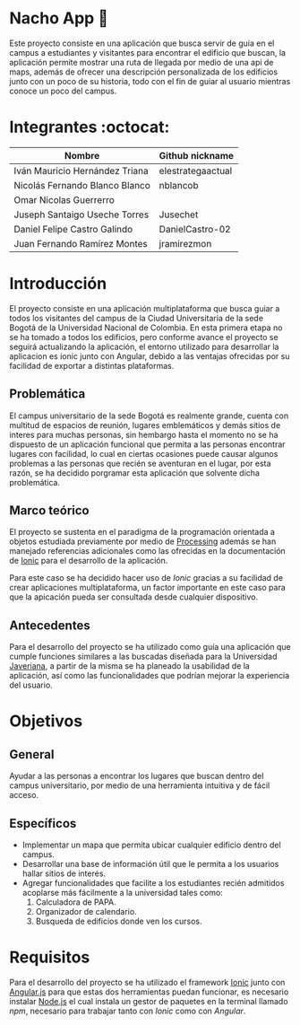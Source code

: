 # Nacho App :school:

Este proyecto consiste en una aplicación que busca servir de guía en el campus a estudiantes y visitantes para encontrar el edificio que buscan, la aplicación permite mostrar una ruta de llegada por medio de una api de maps, además de ofrecer una descripción personalizada de los edificios junto con un poco de su historia, todo con el fin de guiar al usuario mientras conoce un poco del campus.

# Integrantes  :octocat:


|            Nombre                | Github nickname   |
|----------------------------------|-------------------|
| Iván Mauricio Hernández Triana   | elestrategaactual |
| Nicolás Fernando Blanco Blanco   |      nblancob     |
| Omar Nicolas Guerrerro           |                   |
| Juseph Santaigo Useche Torres    |     Jusechet      |
| Daniel Felipe Castro Galindo     |   DanielCastro-02 |
| Juan Fernando Ramírez Montes     |    jramirezmon    |


# Introducción

El proyecto consiste en una aplicación multiplataforma que busca guiar a todos los visitantes del campus de la Ciudad Universitaria de la sede Bogotá de la Universidad Nacional de Colombia. En esta primera etapa no se ha tomado a todos los edificios, pero conforme avance el proyecto se seguirá actualizando la aplicación, el entorno  utilizado para desarrollar la aplicacion es ionic junto con Angular, debido a las ventajas ofrecidas por su facilidad de exportar a distintas plataformas.

## Problemática

El campus universitario de la sede Bogotá es realmente grande, cuenta con multitud de espacios de reunión, lugares emblemáticos y demás sitios de interes para muchas personas, sin hembargo hasta el momento no se ha dispuesto de un aplicación funcional que permita a las personas encontrar lugares con facilidad, lo cual en ciertas ocasiones puede causar algunos problemas a las personas que recién se aventuran en el lugar, por esta razón, se ha decidido porgramar esta aplicación que solvente dicha problemática. 

## Marco teórico

El proyecto se sustenta en el paradigma de la programación orientada a objetos estudiada previamente por medio de [Processing](https://processing.org/tutorials/objects/) además se han manejado referencias adicionales como las ofrecidas en la documentación de [Ionic](https://ionicframework.com/docs) para el desarrollo de la aplicación.

Para este caso se ha decidido hacer uso de *Ionic* gracias a su facilidad de crear aplicaciones multiplataforma, un factor importante en este caso para que la apicación pueda ser consultada desde cualquier dispositivo.

## Antecedentes

Para el desarrollo del proyecto se ha utilizado como guía una aplicación que cumple funciones similares a las buscadas diseñada para la Universidad [Javeriana](https://play.google.com/store/apps/details?id=com.ionicframework.javemovil30721390&hl=es_CO), a partir de la misma se ha planeado la usabilidad de la aplicación, así como las funcionalidades que podrían mejorar la experiencia del usuario.

# Objetivos

## General

Ayudar a las personas a encontrar los lugares que buscan dentro del campus universitario, por medio de una herramienta intuitiva y de fácil acceso.

## Específicos

- Implementar un mapa que permita ubicar cualquier edificio dentro del campus.
- Desarrollar una base de información útil que le permita a los usuarios hallar sitios de interés.
- Agregar funcionalidades que facilite a los estudiantes recién admitidos acoplarse más fácilmente a la universidad tales como:
    1. Calculadora de PAPA.
    2. Organizador de calendario.
    3. Busqueda de edificios donde ven los cursos.

# Requisitos

Para el desarrollo del proyecto se ha utilizado el framework [Ionic](https://ionicframework.com/docs/intro/cli) junto con [Angular.js](https://angular.io/guide/setup-local) para que estas dos herramientas puedan funcionar, es necesario instalar [Node.js](https://nodejs.org/es/) el cual instala un gestor de paquetes en la terminal llamado *npm*, necesario para trabajar tanto con *Ionic* como con *Angular*.
